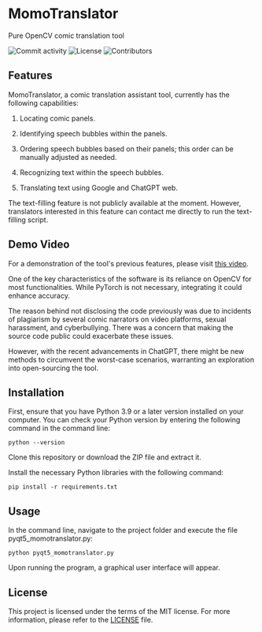 # MomoTranslator
Pure OpenCV comic translation tool

![Commit activity](https://img.shields.io/github/commit-activity/m/alicewish/MomoTranslator)
![License](https://img.shields.io/github/license/alicewish/MomoTranslator)
![Contributors](https://img.shields.io/github/contributors/alicewish/MomoTranslator)

## Features

MomoTranslator, a comic translation assistant tool, currently has the following capabilities:

1. Locating comic panels.
    
2. Identifying speech bubbles within the panels.
    
3. Ordering speech bubbles based on their panels; this order can be manually adjusted as needed.
    
4. Recognizing text within the speech bubbles.
    
5. Translating text using Google and ChatGPT web.
    
The text-filling feature is not publicly available at the moment. However, translators interested in this feature can contact me directly to run the text-filling script.

## Demo Video

For a demonstration of the tool's previous features, please visit [this video](https://www.bilibili.com/video/BV1P54y1Q7fW/).

One of the key characteristics of the software is its reliance on OpenCV for most functionalities. While PyTorch is not necessary, integrating it could enhance accuracy.

The reason behind not disclosing the code previously was due to incidents of plagiarism by several comic narrators on video platforms, sexual harassment, and cyberbullying. There was a concern that making the source code public could exacerbate these issues.

However, with the recent advancements in ChatGPT, there might be new methods to circumvent the worst-case scenarios, warranting an exploration into open-sourcing the tool.

## Installation

First, ensure that you have Python 3.9 or a later version installed on your computer. You can check your Python version by entering the following command in the command line:

`python --version` 

Clone this repository or download the ZIP file and extract it.

Install the necessary Python libraries with the following command:

`pip install -r requirements.txt` 

## Usage

In the command line, navigate to the project folder and execute the file pyqt5\_momotranslator.py:

`python pyqt5_momotranslator.py` 

Upon running the program, a graphical user interface will appear.

## License

This project is licensed under the terms of the MIT license. For more information, please refer to the [LICENSE](https://github.com/alicewish/MomoTranslator/blob/main/LICENSE) file.